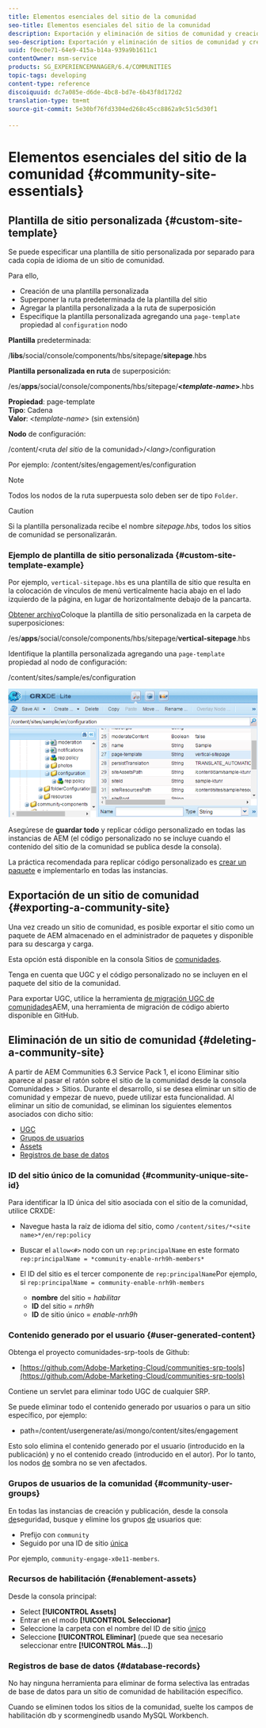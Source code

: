 ```yaml
---
title: Elementos esenciales del sitio de la comunidad
seo-title: Elementos esenciales del sitio de la comunidad
description: Exportación y eliminación de sitios de comunidad y creación de plantillas de sitio personalizadas
seo-description: Exportación y eliminación de sitios de comunidad y creación de plantillas de sitio personalizadas
uuid: f0ec0e71-64e9-415a-b14a-939a9b1611c1
contentOwner: msm-service
products: SG_EXPERIENCEMANAGER/6.4/COMMUNITIES
topic-tags: developing
content-type: reference
discoiquuid: dc7a085e-d6de-4bc8-bd7e-6b43f8d172d2
translation-type: tm+mt
source-git-commit: 5e30bf76fd3304ed268c45cc8862a9c51c5d30f1

---
```



# Elementos esenciales del sitio de la comunidad {#community-site-essentials}

## Plantilla de sitio personalizada {#custom-site-template}

Se puede especificar una plantilla de sitio personalizada por separado para cada copia de idioma de un sitio de comunidad.

Para ello,

* Creación de una plantilla personalizada
* Superponer la ruta predeterminada de la plantilla del sitio
* Agregar la plantilla personalizada a la ruta de superposición
* Especifique la plantilla personalizada agregando una `page-template` propiedad al `configuration` nodo

**Plantilla** predeterminada:

/**libs**/social/console/components/hbs/sitepage/**sitepage**.hbs

**Plantilla personalizada en ruta** de superposición:

/es/**apps**/social/console/components/hbs/sitepage/**&lt;*template-name*>**.hbs

**Propiedad**: page-template\
**Tipo**: Cadena\
**Valor**: &lt;*template-name*> (sin extensión)

**Nodo** de configuración:

/content/&lt;ruta *del sitio* de la comunidad>/&lt;*lang*>/configuration

Por ejemplo: /content/sites/engagement/es/configuration

>[!NOTE]
>
>Todos los nodos de la ruta superpuesta solo deben ser de tipo `Folder`.

>[!CAUTION]
>
>Si la plantilla personalizada recibe el nombre *sitepage.hbs,* todos los sitios de comunidad se personalizarán.

### Ejemplo de plantilla de sitio personalizada {#custom-site-template-example}

Por ejemplo, `vertical-sitepage.hbs` es una plantilla de sitio que resulta en la colocación de vínculos de menú verticalmente hacia abajo en el lado izquierdo de la página, en lugar de horizontalmente debajo de la pancarta.

[Obtener archivo](assets/vertical-sitepage.hbs)Coloque la plantilla de sitio personalizada en la carpeta de superposiciones:

/es/**apps**/social/console/components/hbs/sitepage/**vertical-sitepage**.hbs

Identifique la plantilla personalizada agregando una `page-template` propiedad al nodo de configuración:

/content/sites/sample/es/configuration

![chlimage_1-80](assets/chlimage_1-80.png)

Asegúrese de **guardar todo** y replicar código personalizado en todas las instancias de AEM (el código personalizado no se incluye cuando el contenido del sitio de la comunidad se publica desde la consola).

La práctica recomendada para replicar código personalizado es [crear un paquete](../../help/sites-administering/package-manager.md#creating-a-new-package) e implementarlo en todas las instancias.

## Exportación de un sitio de comunidad {#exporting-a-community-site}

Una vez creado un sitio de comunidad, es posible exportar el sitio como un paquete de AEM almacenado en el administrador de paquetes y disponible para su descarga y carga.

Esta opción está disponible en la consola Sitios de [comunidades](sites-console.md#exporting-the-site).

Tenga en cuenta que UGC y el código personalizado no se incluyen en el paquete del sitio de la comunidad.

Para exportar UGC, utilice la herramienta [de migración UGC de comunidades](https://github.com/Adobe-Marketing-Cloud/communities-ugc-migration)AEM, una herramienta de migración de código abierto disponible en GitHub.

## Eliminación de un sitio de comunidad {#deleting-a-community-site}

A partir de AEM Communities 6.3 Service Pack 1, el icono Eliminar sitio aparece al pasar el ratón sobre el sitio de la comunidad desde la consola Comunidades > Sitios. Durante el desarrollo, si se desea eliminar un sitio de comunidad y empezar de nuevo, puede utilizar esta funcionalidad. Al eliminar un sitio de comunidad, se eliminan los siguientes elementos asociados con dicho sitio:

* [UGC](#user-generated-content)
* [Grupos de usuarios](#community-user-groups)
* [Assets](#enablement-assets)
* [Registros de base de datos](#database-records)

### ID del sitio único de la comunidad {#community-unique-site-id}

Para identificar la ID única del sitio asociada con el sitio de la comunidad, utilice CRXDE:

* Navegue hasta la raíz de idioma del sitio, como `/content/sites/*<site name>*/en/rep:policy`

* Buscar el `allow<#>` nodo con un `rep:principalName` en este formato `rep:principalName = *community-enable-nrh9h-members*`

* El ID del sitio es el tercer componente de `rep:principalName`Por ejemplo, si `rep:principalName = community-enable-nrh9h-members`

   * **nombre** del sitio = *habilitar*
   * **ID** del sitio = *nrh9h*
   * **ID** de sitio único = *enable-nrh9h*

### Contenido generado por el usuario {#user-generated-content}

Obtenga el proyecto comunidades-srp-tools de Github:

* [https://github.com/Adobe-Marketing-Cloud/communities-srp-tools](https://github.com/Adobe-Marketing-Cloud/communities-srp-tools)

Contiene un servlet para eliminar todo UGC de cualquier SRP.

Se puede eliminar todo el contenido generado por usuarios o para un sitio específico, por ejemplo:

* path=/content/usergenerate/asi/mongo/content/sites/engagement

Esto solo elimina el contenido generado por el usuario (introducido en la publicación) y no el contenido creado (introducido en el autor). Por lo tanto, los nodos [de](srp.md#shadownodes) sombra no se ven afectados.

### Grupos de usuarios de la comunidad {#community-user-groups}

En todas las instancias de creación y publicación, desde la consola [de](../../help/sites-administering/security.md)seguridad, busque y elimine los grupos [de](users.md) usuarios que:

* Prefijo con `community`
* Seguido por una ID de sitio [única](#community-unique-site-id)

Por ejemplo, `community-engage-x0e11-members`.

### Recursos de habilitación {#enablement-assets}

Desde la consola principal:

* Select **[!UICONTROL Assets]**
* Entrar en el modo **[!UICONTROL Seleccionar]**
* Seleccione la carpeta con el nombre del ID de sitio [único](#community-unique-site-id)
* Seleccione **[!UICONTROL Eliminar]** (puede que sea necesario seleccionar entre **[!UICONTROL Más...]**)

### Registros de base de datos {#database-records}

No hay ninguna herramienta para eliminar de forma selectiva las entradas de base de datos para un sitio de comunidad de habilitación específico.

Cuando se eliminen todos los sitios de la comunidad, suelte los campos de habilitación db y scormenginedb usando MySQL Workbench.
